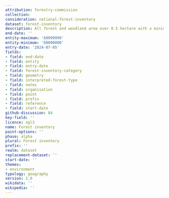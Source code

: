 ```yaml
---
attribution: forestry-commission
collection: 
consideration: national-forest-inventory
dataset: forest-inventory
description: All forest and woodland area over 0.5 hectare with a minimum of 20% canopy cover, or the potential to achieve it
end-date: ''
entity-maximum: '60999999'
entity-minimum: '60000000'
entry-date: '2024-07-05'
fields:
- field: end-date
- field: entity
- field: entry-date
- field: forest-inventory-category
- field: geometry
- field: interpreted-forest-type
- field: notes
- field: organisation
- field: point
- field: prefix
- field: reference
- field: start-date
github-discussion: 84
key-field: ''
licence: ogl3
name: Forest inventory
paint-options: ''
phase: alpha
plural: Forest inventory
prefix: ''
realm: dataset
replacement-dataset: ''
start-date: ''
themes:
- environment
typology: geography
version: 1.0
wikidata: ''
wikipedia: ''
---
```

